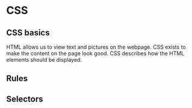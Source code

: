 # CSS

## CSS basics

HTML allows us to view text and pictures on the webpage. CSS exists to make the content on the page look good.
CSS describes how the HTML elements should be displayed.

## Rules

## Selectors
